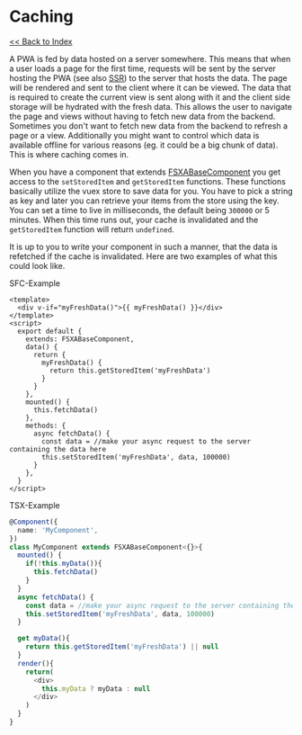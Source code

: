 # Caching

[<< Back to Index](./index.md)

A PWA is fed by data hosted on a server somewhere. This means that when a user loads a page for the first time, requests will be sent by the server hosting the PWA (see also [SSR](./SSR.md)) to the server that hosts the data. The page will be rendered and sent to the client where it can be viewed. The data that is required to create the current view is sent along with it and the client side storage will be hydrated with the fresh data. This allows the user to navigate the page and views without having to fetch new data from the backend. Sometimes you don't want to fetch new data from the backend to refresh a page or a view. Additionally you might want to control which data is available offline for various reasons (eg. it could be a big chunk of data). This is where caching comes in.

When you have a component that extends [FSXABaseComponent](./components/FSXABaseComponent.md) you get access to the `setStoredItem` and `getStoredItem` functions. These functions basically utilize the vuex store to save data for you. You have to pick a string as key and later you can retrieve your items from the store using the key. You can set a time to live in milliseconds, the default being `300000` or 5 minutes. When this time runs out, your cache is invalidated and the `getStoredItem` function will return `undefined`.

It is up to you to write your component in such a manner, that the data is refetched if the cache is invalidated. Here are two examples of what this could look like.

SFC-Example

```vue
<template>
  <div v-if="myFreshData()">{{ myFreshData() }}</div>
</template>
<script>
  export default {
    extends: FSXABaseComponent,
    data() {
      return {
        myFreshData() {
          return this.getStoredItem('myFreshData')
        }
      }
    },
    mounted() {
      this.fetchData()
    },
    methods: {
      async fetchData() {
        const data = //make your async request to the server containing the data here
        this.setStoredItem('myFreshData', data, 100000)
      }
    },
  }
</script>
```

TSX-Example

```typescript jsx
@Component({
  name: 'MyComponent',
})
class MyComponent extends FSXABaseComponent<{}>{
  mounted() {
    if(!this.myData()){
      this.fetchData()
    } 
  }
  async fetchData() {
    const data = //make your async request to the server containing the data here
    this.setStoredItem('myFreshData', data, 100000)
  }

  get myData(){
    return this.getStoredItem('myFreshData') || null
  }
  render(){
    return(
      <div>
        this.myData ? myData : null
      </div>
    )
  }
}
```